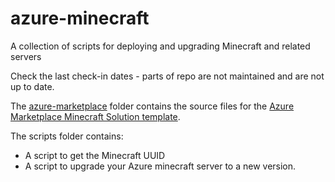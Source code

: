 # azure-minecraft
A collection of scripts for deploying and upgrading Minecraft and related servers

Check the last check-in dates - parts of repo are not maintained and are not up to date. 

The [azure-marketplace](./azure-marketplace) folder contains the source files for the [Azure Marketplace Minecraft Solution template](https://azuremarketplace.microsoft.com/en-us/marketplace/apps/msftstack.minecraft-server?tab=Overview).

The scripts folder contains:
- A script to get the Minecraft UUID
- A script to upgrade your Azure minecraft server to a new version.
